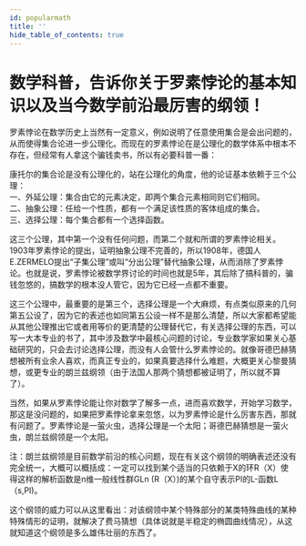 ```yaml
---
id: popularmath
title: ''
hide_table_of_contents: true
---
```


# 数学科普，告诉你关于罗素悖论的基本知识以及当今数学前沿最厉害的纲领！ 

罗素悖论在数学历史上当然有一定意义，例如说明了任意使用集合是会出问题的，从而使得集合论进一步公理化。而现在的罗素悖论在是公理化的数学体系中根本不存在，但经常有人拿这个骗钱卖书，所以有必要科普一番： 

康托尔的集合论是没有公理化的，站在公理化的角度，他的论证基本依赖于三个公理： <br/>
一、外延公理：集合由它的元素决定，即两个集合元素相同则它们相同。 <br/>
二、抽象公理：任给一个性质，都有一个满足该性质的客体组成的集合。 <br/>
三、选择公理：每个集合都有一个选择函数。 

这三个公理，其中第一个没有任何问题，而第二个就和所谓的罗素悖论相关。1903年罗素悖论的提出，证明抽象公理不完善的，所以1908年，德国人E.ZERMELO提出“子集公理”或叫“分出公理”替代抽象公理，从而消除了罗素悖论。也就是说，罗素悖论被数学界讨论的时间也就是5年，其后除了搞科普的，骗钱忽悠的，搞数学的根本没人管它，因为它已经一点都不重要。 

这三个公理中，最重要的是第三个，选择公理是一个大麻烦，有点类似原来的几何第五公设了，因为它的表述也如同第五公设一样不是那么清楚，所以大家都希望能从其他公理推出它或者用等价的更清楚的公理替代它，有关选择公理的东西，可以写一大本专业的书了，其中涉及数学中最核心问题的讨论，专业数学家如果关心基础研究的，只会去讨论选择公理，而没有人会管什么罗素悖论的。就像哥德巴赫猜想被所有业余人喜欢，而真正专业的，如果真要选择什么难题，大概更关心黎曼猜想，或更专业的朗兰兹纲领（由于法国人那两个猜想都被证明了，所以就不算了）。 

当然，如果从罗素悖论能让你对数学了解多一点，进而喜欢数学，开始学习数学，那这是没问题的，如果把罗素悖论拿来忽悠，以为罗素悖论是什么厉害东西，那就有问题了。罗素悖论是一萤火虫，选择公理是一个太阳；哥德巴赫猜想是一萤火虫，朗兰兹纲领是一个太阳。 

注：朗兰兹纲领是目前数学前沿的核心问题，现在有关这个纲领的明确表述还没有完全统一，大概可以概括成：一定可以找到某个适当的只依赖于X的环R（X）使得这样的解析函数是n维一般线性群GLn (R（X）)的某个自守表示PI的L-函数L（s,PI)。 

这个纲领的威力可以从这里看出：对该纲领中某个特殊部分的某类特殊曲线的某种特殊情形的证明，就解决了费马猜想（具体说就是半稳定的椭圆曲线情况），从这就知道这个纲领是多么雄伟壮丽的东西了。